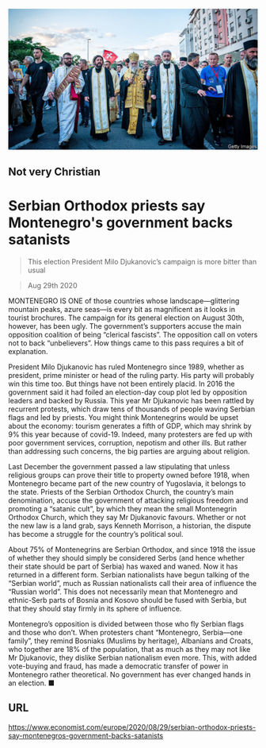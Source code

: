 ![](./images/20200829_EUP005_1.jpg)

## Not very Christian

# Serbian Orthodox priests say Montenegro's government backs satanists

> This election President Milo Djukanovic’s campaign is more bitter than usual

> Aug 29th 2020

MONTENEGRO IS ONE of those countries whose landscape—glittering mountain peaks, azure seas—is every bit as magnificent as it looks in tourist brochures. The campaign for its general election on August 30th, however, has been ugly. The government’s supporters accuse the main opposition coalition of being “clerical fascists”. The opposition call on voters not to back “unbelievers”. How things came to this pass requires a bit of explanation.

President Milo Djukanovic has ruled Montenegro since 1989, whether as president, prime minister or head of the ruling party. His party will probably win this time too. But things have not been entirely placid. In 2016 the government said it had foiled an election-day coup plot led by opposition leaders and backed by Russia. This year Mr Djukanovic has been rattled by recurrent protests, which draw tens of thousands of people waving Serbian flags and led by priests. You might think Montenegrins would be upset about the economy: tourism generates a fifth of GDP, which may shrink by 9% this year because of covid-19. Indeed, many protesters are fed up with poor government services, corruption, nepotism and other ills. But rather than addressing such concerns, the big parties are arguing about religion.

Last December the government passed a law stipulating that unless religious groups can prove their title to property owned before 1918, when Montenegro became part of the new country of Yugoslavia, it belongs to the state. Priests of the Serbian Orthodox Church, the country’s main denomination, accuse the government of attacking religious freedom and promoting a “satanic cult”, by which they mean the small Montenegrin Orthodox Church, which they say Mr Djukanovic favours. Whether or not the new law is a land grab, says Kenneth Morrison, a historian, the dispute has become a struggle for the country’s political soul.

About 75% of Montenegrins are Serbian Orthodox, and since 1918 the issue of whether they should simply be considered Serbs (and hence whether their state should be part of Serbia) has waxed and waned. Now it has returned in a different form. Serbian nationalists have begun talking of the “Serbian world”, much as Russian nationalists call their area of influence the “Russian world”. This does not necessarily mean that Montenegro and ethnic-Serb parts of Bosnia and Kosovo should be fused with Serbia, but that they should stay firmly in its sphere of influence.

Montenegro’s opposition is divided between those who fly Serbian flags and those who don’t. When protesters chant “Montenegro, Serbia—one family”, they remind Bosniaks (Muslims by heritage), Albanians and Croats, who together are 18% of the population, that as much as they may not like Mr Djukanovic, they dislike Serbian nationalism even more. This, with added vote-buying and fraud, has made a democratic transfer of power in Montenegro rather theoretical. No government has ever changed hands in an election. ■

## URL

https://www.economist.com/europe/2020/08/29/serbian-orthodox-priests-say-montenegros-government-backs-satanists
